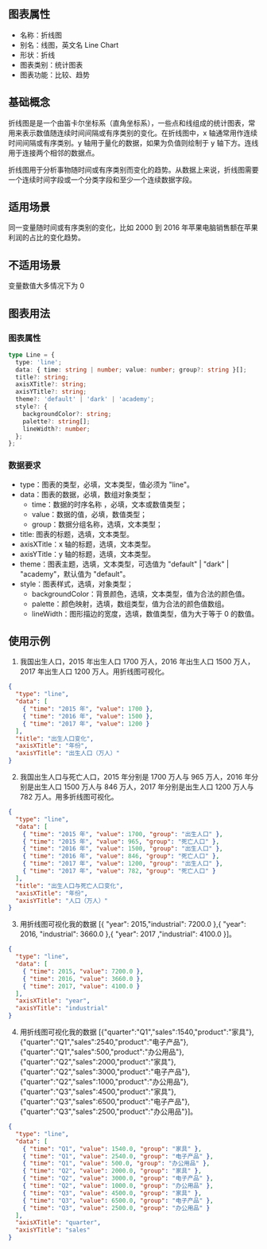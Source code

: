 ## 图表属性

- 名称：折线图
- 别名：线图，英文名 Line Chart
- 形状：折线
- 图表类别：统计图表
- 图表功能：比较、趋势

## 基础概念

折线图是是一个由笛卡尔坐标系（直角坐标系），一些点和线组成的统计图表，常用来表示数值随连续时间间隔或有序类别的变化。在折线图中，x 轴通常用作连续时间间隔或有序类别。y 轴用于量化的数据，如果为负值则绘制于 y 轴下方。连线用于连接两个相邻的数据点。

折线图用于分析事物随时间或有序类别而变化的趋势。从数据上来说，折线图需要一个连续时间字段或一个分类字段和至少一个连续数据字段。

## 适用场景

同一变量随时间或有序类别的变化，比如 2000 到 2016 年苹果电脑销售额在苹果利润的占比的变化趋势。

## 不适用场景

变量数值大多情况下为 0

## 图表用法

### 图表属性

```typescript
type Line = {
  type: 'line';
  data: { time: string | number; value: number; group?: string }[];
  title?: string;
  axisXTitle?: string;
  axisYTitle?: string;
  theme?: 'default' | 'dark' | 'academy';
  style?: {
    backgroundColor?: string;
    palette?: string[];
    lineWidth?: number;
  };
};
```

### 数据要求

- type：图表的类型，必填，文本类型，值必须为 "line"。
- data：图表的数据，必填，数组对象类型；
  - time：数据的时序名称 ，必填，文本或数值类型；
  - value：数据的值，必填，数值类型；
  - group：数据分组名称，选填，文本类型；
- title: 图表的标题，选填，文本类型。
- axisXTitle：x 轴的标题，选填，文本类型。
- axisYTitle：y 轴的标题，选填，文本类型。
- theme：图表主题，选填，文本类型，可选值为 "default" | "dark" | "academy"，默认值为 "default"。
- style：图表样式，选填，对象类型；
  - backgroundColor：背景颜色，选填，文本类型，值为合法的颜色值。
  - palette：颜色映射，选填，数组类型，值为合法的颜色值数组。
  - lineWidth：图形描边的宽度，选填，数值类型，值为大于等于 0 的数值。

## 使用示例

1. 我国出生人口，2015 年出生人口 1700 万人，2016 年出生人口 1500 万人，2017 年出生人口 1200 万人。用折线图可视化。

```json
{
  "type": "line",
  "data": [
    { "time": "2015 年", "value": 1700 },
    { "time": "2016 年", "value": 1500 },
    { "time": "2017 年", "value": 1200 }
  ],
  "title": "出生人口变化",
  "axisXTitle": "年份",
  "axisYTitle": "出生人口（万人）"
}
```

2. 我国出生人口与死亡人口，2015 年分别是 1700 万人与 965 万人，2016 年分别是出生人口 1500 万人与 846 万人，2017 年分别是出生人口 1200 万人与 782 万人。用多折线图可视化。

```json
{
  "type": "line",
  "data": [
    { "time": "2015 年", "value": 1700, "group": "出生人口" },
    { "time": "2015 年", "value": 965, "group": "死亡人口" },
    { "time": "2016 年", "value": 1500, "group": "出生人口" },
    { "time": "2016 年", "value": 846, "group": "死亡人口" },
    { "time": "2017 年", "value": 1200, "group": "出生人口" },
    { "time": "2017 年", "value": 782, "group": "死亡人口" }
  ],
  "title": "出生人口与死亡人口变化",
  "axisXTitle": "年份",
  "axisYTitle": "人口（万人）"
}
```

3. 用折线图可视化我的数据 [{ "year": 2015,"industrial": 7200.0 },{ "year": 2016, "industrial": 3660.0 },{ "year": 2017 ,"industrial": 4100.0 }]。

```json
{
  "type": "line",
  "data": [
    { "time": 2015, "value": 7200.0 },
    { "time": 2016, "value": 3660.0 },
    { "time": 2017, "value": 4100.0 }
  ],
  "axisXTitle": "year",
  "axisYTitle": "industrial"
}
```

4. 用折线图可视化我的数据 [{"quarter":"Q1","sales":1540,"product":"家具"},{"quarter":"Q1","sales":2540,"product":"电子产品"},{"quarter":"Q1","sales":500,"product":"办公用品"},{"quarter":"Q2","sales":2000,"product":"家具"},{"quarter":"Q2","sales":3000,"product":"电子产品"},{"quarter":"Q2","sales":1000,"product":"办公用品"},{"quarter":"Q3","sales":4500,"product":"家具"},{"quarter":"Q3","sales":6500,"product":"电子产品"},{"quarter":"Q3","sales":2500,"product":"办公用品"}]。

```json
{
  "type": "line",
  "data": [
    { "time": "Q1", "value": 1540.0, "group": "家具" },
    { "time": "Q1", "value": 2540.0, "group": "电子产品" },
    { "time": "Q1", "value": 500.0, "group": "办公用品" },
    { "time": "Q2", "value": 2000.0, "group": "家具" },
    { "time": "Q2", "value": 3000.0, "group": "电子产品" },
    { "time": "Q2", "value": 1000.0, "group": "办公用品" },
    { "time": "Q3", "value": 4500.0, "group": "家具" },
    { "time": "Q3", "value": 6500.0, "group": "电子产品" },
    { "time": "Q3", "value": 2500.0, "group": "办公用品" }
  ],
  "axisXTitle": "quarter",
  "axisYTitle": "sales"
}
```
